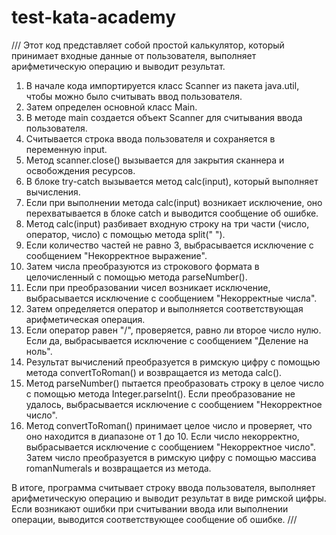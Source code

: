 # test-kata-academy
///
Этот код представляет собой простой калькулятор, который принимает входные данные от пользователя, выполняет арифметическую операцию и выводит результат.

1. В начале кода импортируется класс Scanner из пакета java.util, чтобы можно было считывать ввод пользователя.
2. Затем определен основной класс Main.
3. В методе main создается объект Scanner для считывания ввода пользователя.
4. Считывается строка ввода пользователя и сохраняется в переменную input.
5. Метод scanner.close() вызывается для закрытия сканнера и освобождения ресурсов.
6. В блоке try-catch вызывается метод calc(input), который выполняет вычисления.
7. Если при выполнении метода calc(input) возникает исключение, оно перехватывается в блоке catch и выводится сообщение об ошибке.
8. Метод calc(input) разбивает входную строку на три части (число, оператор, число) с помощью метода split(" ").
9. Если количество частей не равно 3, выбрасывается исключение с сообщением "Некорректное выражение".
10. Затем числа преобразуются из строкового формата в целочисленный с помощью метода parseNumber().
11. Если при преобразовании чисел возникает исключение, выбрасывается исключение с сообщением "Некорректные числа".
12. Затем определяется оператор и выполняется соответствующая арифметическая операция.
13. Если оператор равен "/", проверяется, равно ли второе число нулю. Если да, выбрасывается исключение с сообщением "Деление на ноль".
14. Результат вычислений преобразуется в римскую цифру с помощью метода convertToRoman() и возвращается из метода calc().
15. Метод parseNumber() пытается преобразовать строку в целое число с помощью метода Integer.parseInt(). Если преобразование не удалось, выбрасывается исключение с сообщением "Некорректное число".
16. Метод convertToRoman() принимает целое число и проверяет, что оно находится в диапазоне от 1 до 10. Если число некорректно, выбрасывается исключение с сообщением "Некорректное число". Затем число преобразуется в римскую цифру с помощью массива romanNumerals и возвращается из метода.

В итоге, программа считывает строку ввода пользователя, выполняет арифметическую операцию и выводит результат в виде римской цифры. Если возникают ошибки при считывании ввода или выполнении операции, выводится соответствующее сообщение об ошибке.
///
